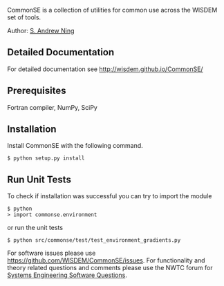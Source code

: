 CommonSE is a collection of utilities for common use across the WISDEM set of tools.

Author: [S. Andrew Ning](mailto:andrew.ning@nrel.gov)

## Detailed Documentation

For detailed documentation see <http://wisdem.github.io/CommonSE/>

## Prerequisites

Fortran compiler, NumPy, SciPy

## Installation

Install CommonSE with the following command.

    $ python setup.py install

## Run Unit Tests

To check if installation was successful you can try to import the module

    $ python
    > import commonse.environment 

or run the unit tests 

    $ python src/commonse/test/test_environment_gradients.py


For software issues please use <https://github.com/WISDEM/CommonSE/issues>.  For functionality and theory related questions and comments please use the NWTC forum for [Systems Engineering Software Questions](https://wind.nrel.gov/forum/wind/viewtopic.php?f=34&t=1002).

